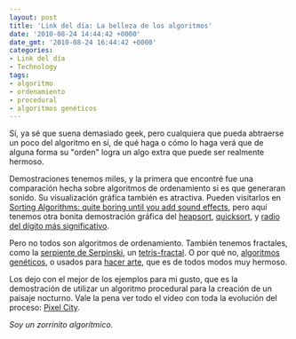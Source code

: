 ```yaml
---
layout: post
title: 'Link del día: La belleza de los algoritmos'
date: '2010-08-24 14:44:42 +0000'
date_gmt: '2010-08-24 16:44:42 +0000'
categories:
- Link del día
- Technology
tags:
- algoritmo
- ordenamiento
- procedural
- algoritmos genéticos
---
```


Sí, ya sé que suena demasiado geek, pero cualquiera que pueda abtraerse un poco del algoritmo en sí, de qué haga o cómo lo haga verá que de alguna forma su "orden" logra un algo extra que puede ser realmente hermoso.

Demostraciones tenemos miles, y la primera que encontré fue una comparación hecha sobre algoritmos de ordenamiento si es que generaran sonido. Su visualización gráfica también es atractiva. Pueden visitarlos en [Sorting Algorithms: quite boring until you add sound effects](http://www.geek.com/articles/geek-cetera/sorting-algorithms-quite-boring-until-you-add-sound-effects-20100819/), pero aquí tenemos otra bonita demostración gráfica del [heapsort](http://www.youtube.com/watch?v=PqJZEIwmbpk), [quicksort](http://www.youtube.com/watch?v=SFeyLKYGfA0), y [radio del dígito más significativo](http://www.youtube.com/watch?v=HrzcIjNbh1U).

Pero no todos son algoritmos de ordenamiento. También tenemos fractales, como la [serpiente de Serpinski](http://www.youtube.com/watch?v=LXFT-OvWVFM), un [tetris-fractal](http://www.youtube.com/watch?v=LU0x6ALK4js). O por qué no, [algoritmos genéticos](http://www.youtube.com/watch?v=kSjfYv2Gwvs), o usados para [hacer arte](http://www.youtube.com/watch?v=u09FFJSnrqc), que es de todos modos muy hermoso.

Los dejo con el mejor de los ejemplos para mi gusto, que es la demostración de utilizar un algoritmo procedural para la creación de un paisaje nocturno. Vale la pena ver todo el video con toda la evolución del proceso: [Pixel City](http://www.youtube.com/watch?v=-d2-PtK4F6Y).

_Soy un zorrinito algorítmico._
